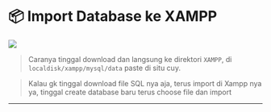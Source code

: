 # 📦 Import Database ke XAMPP
<img src="https://media1.tenor.com/m/j7iumbTpEK8AAAAd/punishing-gray-raven-pgr.gif">

> Caranya tinggal download dan langsung ke direktori `XAMPP`, di `localdisk/xampp/mysql/data` paste di situ cuy.

> Kalau gk tinggal download file SQL nya aja, terus import di Xampp nya ya, tinggal create database baru terus choose file dan import

---
